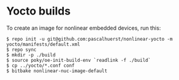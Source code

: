 Yocto builds
============

To create an image for nonlinear embedded devices, run this:
```
$ repo init -u git@github.com:pascalhuerst/nonlinear-yocto -m yocto/manifests/default.xml
$ repo sync
$ mkdir -p ./build
$ source poky/oe-init-build-env `readlink -f ./build`
$ cp ../yocto/*.conf conf
$ bitbake nonlinear-nuc-image-default
```

